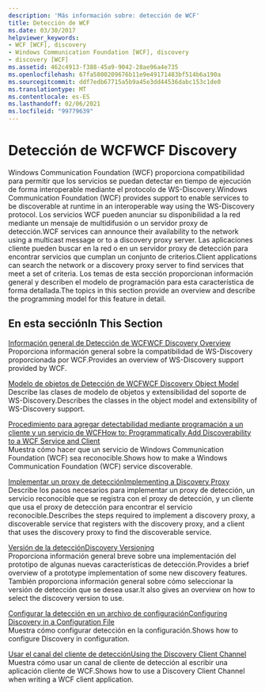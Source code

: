```yaml
---
description: 'Más información sobre: detección de WCF'
title: Detección de WCF
ms.date: 03/30/2017
helpviewer_keywords:
- WCF [WCF], discovery
- Windows Communication Foundation [WCF], discovery
- discovery [WCF]
ms.assetid: 462c4913-f388-45a9-9042-28ae96a4e735
ms.openlocfilehash: 67fa5800209676b11e9e49171483bf514b6a190a
ms.sourcegitcommit: ddf7edb67715a5b9a45e3dd44536dabc153c1de0
ms.translationtype: MT
ms.contentlocale: es-ES
ms.lasthandoff: 02/06/2021
ms.locfileid: "99779639"
---
```

# <a name="wcf-discovery"></a><span data-ttu-id="1263e-103">Detección de WCF</span><span class="sxs-lookup"><span data-stu-id="1263e-103">WCF Discovery</span></span>

<span data-ttu-id="1263e-104">Windows Communication Foundation (WCF) proporciona compatibilidad para permitir que los servicios se puedan detectar en tiempo de ejecución de forma interoperable mediante el protocolo de WS-Discovery.</span><span class="sxs-lookup"><span data-stu-id="1263e-104">Windows Communication Foundation (WCF) provides support to enable services to be discoverable at runtime in an interoperable way using the WS-Discovery protocol.</span></span> <span data-ttu-id="1263e-105">Los servicios WCF pueden anunciar su disponibilidad a la red mediante un mensaje de multidifusión o un servidor proxy de detección.</span><span class="sxs-lookup"><span data-stu-id="1263e-105">WCF services can announce their availability to the network using a multicast message or to a discovery proxy server.</span></span> <span data-ttu-id="1263e-106">Las aplicaciones cliente pueden buscar en la red o en un servidor proxy de detección para encontrar servicios que cumplan un conjunto de criterios.</span><span class="sxs-lookup"><span data-stu-id="1263e-106">Client applications can search the network or a discovery proxy server to find services that meet a set of criteria.</span></span> <span data-ttu-id="1263e-107">Los temas de esta sección proporcionan información general y describen el modelo de programación para esta característica de forma detallada.</span><span class="sxs-lookup"><span data-stu-id="1263e-107">The topics in this section provide an overview and describe the programming model for this feature in detail.</span></span>  
  
## <a name="in-this-section"></a><span data-ttu-id="1263e-108">En esta sección</span><span class="sxs-lookup"><span data-stu-id="1263e-108">In This Section</span></span>  

 [<span data-ttu-id="1263e-109">Información general de Detección de WCF</span><span class="sxs-lookup"><span data-stu-id="1263e-109">WCF Discovery Overview</span></span>](wcf-discovery-overview.md)  
 <span data-ttu-id="1263e-110">Proporciona información general sobre la compatibilidad de WS-Discovery proporcionada por WCF.</span><span class="sxs-lookup"><span data-stu-id="1263e-110">Provides an overview of WS-Discovery support provided by WCF.</span></span>  
  
 [<span data-ttu-id="1263e-111">Modelo de objetos de Detección de WCF</span><span class="sxs-lookup"><span data-stu-id="1263e-111">WCF Discovery Object Model</span></span>](wcf-discovery-object-model.md)  
 <span data-ttu-id="1263e-112">Describe las clases de modelo de objetos y extensibilidad del soporte de WS-Discovery.</span><span class="sxs-lookup"><span data-stu-id="1263e-112">Describes the classes in the object model and extensibility of WS-Discovery support.</span></span>  
  
 [<span data-ttu-id="1263e-113">Procedimiento para agregar detectabilidad mediante programación a un cliente y un servicio de WCF</span><span class="sxs-lookup"><span data-stu-id="1263e-113">How to: Programmatically Add Discoverability to a WCF Service and Client</span></span>](how-to-programmatically-add-discoverability-to-a-wcf-service-and-client.md)  
 <span data-ttu-id="1263e-114">Muestra cómo hacer que un servicio de Windows Communication Foundation (WCF) sea reconocible.</span><span class="sxs-lookup"><span data-stu-id="1263e-114">Shows how to make a Windows Communication Foundation (WCF) service discoverable.</span></span>  
  
 [<span data-ttu-id="1263e-115">Implementar un proxy de detección</span><span class="sxs-lookup"><span data-stu-id="1263e-115">Implementing a Discovery Proxy</span></span>](implementing-a-discovery-proxy.md)  
 <span data-ttu-id="1263e-116">Describe los pasos necesarios para implementar un proxy de detección, un servicio reconocible que se registra con el proxy de detección, y un cliente que usa el proxy de detección para encontrar el servicio reconocible.</span><span class="sxs-lookup"><span data-stu-id="1263e-116">Describes the steps required to implement a discovery proxy, a discoverable service that registers with the discovery proxy, and a client that uses the discovery proxy to find the discoverable service.</span></span>  
  
 [<span data-ttu-id="1263e-117">Versión de la detección</span><span class="sxs-lookup"><span data-stu-id="1263e-117">Discovery Versioning</span></span>](discovery-versioning.md)  
 <span data-ttu-id="1263e-118">Proporciona información general breve sobre una implementación del prototipo de algunas nuevas características de detección.</span><span class="sxs-lookup"><span data-stu-id="1263e-118">Provides a brief overview of a prototype implementation of some new discovery features.</span></span> <span data-ttu-id="1263e-119">También proporciona información general sobre cómo seleccionar la versión de detección que se desea usar.</span><span class="sxs-lookup"><span data-stu-id="1263e-119">It also gives an overview on how to select the discovery version to use.</span></span>  
  
 [<span data-ttu-id="1263e-120">Configurar la detección en un archivo de configuración</span><span class="sxs-lookup"><span data-stu-id="1263e-120">Configuring Discovery in a Configuration File</span></span>](configuring-discovery-in-a-configuration-file.md)  
 <span data-ttu-id="1263e-121">Muestra cómo configurar detección en la configuración.</span><span class="sxs-lookup"><span data-stu-id="1263e-121">Shows how to configure Discovery in configuration.</span></span>  
  
 [<span data-ttu-id="1263e-122">Usar el canal del cliente de detección</span><span class="sxs-lookup"><span data-stu-id="1263e-122">Using the Discovery Client Channel</span></span>](using-the-discovery-client-channel.md)  
 <span data-ttu-id="1263e-123">Muestra cómo usar un canal de cliente de detección al escribir una aplicación cliente de WCF.</span><span class="sxs-lookup"><span data-stu-id="1263e-123">Shows how to use a Discovery Client Channel when writing a WCF client application.</span></span>
